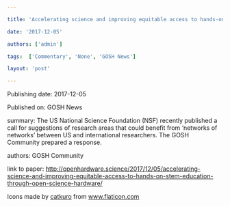 ---
title: 'Accelerating science and improving equitable access to hands-on STEM education through open science hardware | Gathering for Open Science Hardware'
date: '2017-12-05'
authors: ['admin']
tags:  ['Commentary', 'None', 'GOSH News']
layout: 'post'
---
Publishing date: 2017-12-05

Published on: GOSH News

summary: The US National Science Foundation (NSF) recently published a call for suggestions of research areas that could benefit from ‘networks of networks’ between US and international researchers. The GOSH Community prepared a response.

authors: GOSH Community

link to paper: http://openhardware.science/2017/12/05/accelerating-science-and-improving-equitable-access-to-hands-on-stem-education-through-open-science-hardware/

Icons made by <a href="https://www.flaticon.com/free-icon/bookshelves_3576884" title="catkuro">catkuro</a> from <a href="https://www.flaticon.com/" title="Flaticon"> www.flaticon.com</a>